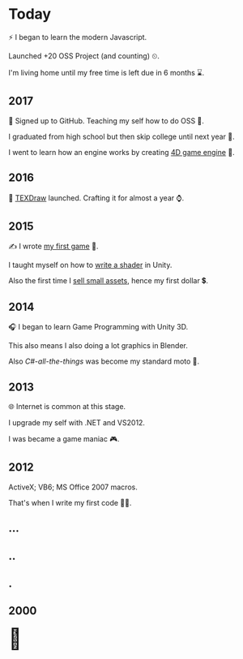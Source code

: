 
# Today

⚡ I began to learn the modern Javascript.

Launched +20 OSS Project (and counting) ⏲.

I'm living home until my free time is left due in 6 months ⌛.

## 2017

🦑 Signed up to GitHub. Teaching my self how to do OSS 💪.

I graduated from high school but then skip college until next year 🏫.

I went to learn how an engine works by creating [4D game engine](//u3d.as/fdm) 🤪.

## 2016

🚀 [TEXDraw](//u3d.as/mFe) launched. Crafting it for almost a year ⌚.

## 2015

✍ I wrote [my first game](//willnode.itch.io/tthp) 🚀.

I taught myself on how to [write a shader](http://u3d.as/fCV) in Unity.

Also the first time I [sell small assets](//u3d.as/cco), hence my first dollar 💲.

## 2014

🎧 I began to learn Game Programming with Unity 3D.

This also means I also doing a lot graphics in Blender.

Also _C#-all-the-things_ was become my standard moto 💪.

## 2013

🌐 Internet is common at this stage.

I upgrade my self with .NET and VS2012.

I was became a game maniac 🎮.

## 2012

ActiveX; VB6; MS Office 2007 macros.

That's when I write my first code 👨‍💻.

## ...

## ..

## .

## 2000

<span style="font-size:40px" data-balloon="Don't you think that I'm awesome 😎" data-balloon-pos="down">🐣</span>
